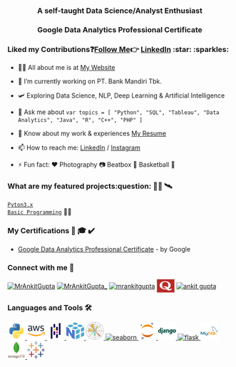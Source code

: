 <h3 align="center">A self-taught Data Science/Analyst Enthusiast</h3>
<h3 align="center"> Google Data Analytics Professional Certificate</h3>

### Liked my Contributions:question:[Follow Me](https://github.com/muhamadsahrul59/):point_right: [LinkedIn]([https://stars.github.com/nominate/](https://www.linkedin.com/in/sahrul59)) :star: :sparkles:

- 👨‍💻 All about me is at [My Website](https://www.linkedin.com/in/sahrul59) 

- 🔭 I’m currently working on PT. Bank Mandiri Tbk. 

- 🛩️ Exploring Data Science, NLP, Deep Learning & Artificial Intelligence 

- 💬 Ask me about ``` var topics = [ "Python", "SQL", "Tableau", "Data Analytics", "Java", "R", "C++", "PHP" ] ```

- 📄 Know about my work & experiences [My Resume](https://www.linkedin.com/in/sahrul59)

- 📫 How to reach me: [LinkedIn](https://www.linkedin.com/in/sahrul59) / [Instagram](https://www.instagram.com/sahrullss)

- ⚡ Fun fact: :hearts: Photography :camera:  Beatbox :microphone:  Basketball :basketball:

<h3 align="left">What are my featured projects:question: 👨‍💻 🛰️</h3>

<code>[Pyton3.x Basic Programming](https://github.com/mrankitgupta/titanic-survival-prediction-93-xgboost)</code> 👨‍💻 

<h3 align="left">My Certifications 📜 🎓 ✔️</h3>

- [Google Data Analytics Professional Certificate](https://www.credly.com/badges/d2e30cc0-ed5e-4b8b-a23f-2079eb853740/linked_in_profile) - by Google
 
<h3 align="left">Connect with me 🔗</h3>
<p align="left">

<a href="https://www.linkedin.com/in/sahrul59" target="blank"><img align="center" src="https://raw.githubusercontent.com/rahuldkjain/github-profile-readme-generator/master/src/images/icons/Social/linked-in-alt.svg" alt="MrAnkitGupta" height="30" width="40" /></a>
<a href="https://www.instagram.com/sahrullss_" target="blank"><img align="center" src="https://raw.githubusercontent.com/rahuldkjain/github-profile-readme-generator/master/src/images/icons/Social/instagram.svg" alt="MrAnkitGupta_" height="30" width="40" /></a>
<a href="https://www.kaggle.com/sahrul59" target="blank"><img align="center" src="https://raw.githubusercontent.com/rahuldkjain/github-profile-readme-generator/master/src/images/icons/Social/kaggle.svg" alt="mrankitgupta" height="30" width="40" /></a>
<a href="https://www.quora.com/profile/Ankit-Gupta-1154" target="blank"><img align="center" src="https://raw.githubusercontent.com/mrankitgupta/mrankitgupta/9a416e5bb1093b13204a0e47d7f7fb3af2c39028/quora-logo-2439.svg" alt="Ankit-Gupta-1154" height="30" width="40" /></a>
<a href="https://www.youtube.com/channel/UCm_krXJhDSLE_Nmo-Y_7-Sg" target="blank"><img align="center" src="https://raw.githubusercontent.com/rahuldkjain/github-profile-readme-generator/master/src/images/icons/Social/youtube.svg" alt="ankit gupta" height="30" width="40" /></a>
</p>

<h3 align="left">Languages and Tools 🛠️ </h3>
<p align="left"> 
<a href="https://www.python.org" target="_blank"> <img src="https://raw.githubusercontent.com/devicons/devicon/master/icons/python/python-original.svg" alt="python" width="40" height="40"/> </a>
<a href="https://aws.amazon.com" target="_blank" rel="noreferrer"> <img src="https://raw.githubusercontent.com/devicons/devicon/master/icons/amazonwebservices/amazonwebservices-original-wordmark.svg" alt="aws" width="40" height="40"/> </a> 
<a href="https://pandas.pydata.org/" target="_blank" rel="noreferrer"> <img src="https://raw.githubusercontent.com/devicons/devicon/2ae2a900d2f041da66e950e4d48052658d850630/icons/pandas/pandas-original.svg" alt="pandas" width="40" height="40"/> </a> 
<a href="https://numpy.org/" target="_blank" rel="noreferrer"> <img src="https://raw.githubusercontent.com/mrankitgupta/mrankitgupta/2a582d085b324cff4917325112229027309ecae3/Numpy-logo.svg" alt="numpy" width="40" height="40"/> </a> 
<a href="https://matplotlib.org/" target="_blank" rel="noreferrer"> <img src="https://raw.githubusercontent.com/mrankitgupta/mrankitgupta/1331979c3208a15be2c2a6177ffc38ced3d6b434/Matplotlib_icon.svg" alt="matplotlib" width="40" height="40"/> </a> 
<a href="https://seaborn.pydata.org" target="_blank" rel="noreferrer"> <img src="https://seaborn.pydata.org/_images/logo-mark-lightbg.svg" alt="seaborn" width="40" height="40"/> </a>
<a href="https://jupyter.org/" target="_blank" rel="noreferrer"> <img src="https://github.com/mrankitgupta/mrankitgupta/blob/main/images/icons8-jupyter.svg" alt="jupyter" width="40" height="40"/> </a>
<a href="https://www.djangoproject.com/" target="_blank" rel="noreferrer"> <img src="https://github.com/mrankitgupta/mrankitgupta/blob/main/images/icons8-django.svg" alt="django" width="40" height="40"/> </a>
<a href="https://flask.palletsprojects.com/" target="_blank"> <img src="https://www.vectorlogo.zone/logos/pocoo_flask/pocoo_flask-icon.svg" alt="flask" width="40" height="40"/> </a>  
<a href="https://www.mysql.com/" target="_blank"> <img src="https://raw.githubusercontent.com/devicons/devicon/master/icons/mysql/mysql-original-wordmark.svg" alt="mysql" width="40" height="40"/> </a>
<a href="https://www.mongodb.com/" target="_blank" rel="noreferrer"> <img src="https://raw.githubusercontent.com/devicons/devicon/master/icons/mongodb/mongodb-original-wordmark.svg" alt="mongodb" width="40" height="40"/> </a>
<a href="https://www.tableau.com/" target="_blank" rel="noreferrer"> <img src="https://raw.githubusercontent.com/mrankitgupta/mrankitgupta/a768d6bf0a001f03327578ae12f8867e4056cbaf/tableau-software.svg" alt="tableau" width="40" height="40"/> </a> 
</p>
